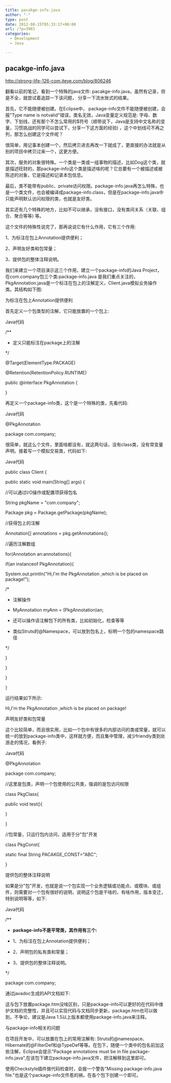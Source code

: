 ```yaml
---
title: pacakge-info.java
author: "-"
type: post
date: 2012-08-15T05:33:17+00:00
url: /?p=3901
categories:
  - Development
  - Java

---
```

## pacakge-info.java
http://strong-life-126-com.iteye.com/blog/806246
  
翻看以前的笔记，看到一个特殊的java文件: pacakge-info.java，虽然有记录，但是不全，就尝试着追踪一下该问题， 分享一下流水账式的结果。
  
首先，它不能随便被创建。在Eclipse中， package-info文件不能随便被创建，会报"Type name is notvalid"错误，类名无效，Java变量定义规范是: 字母、数字、下划线，还有那个不怎么常用的$符号（顺带说下，Java是支持中文名称的变量，习惯挑战的同学可以尝试下，分享一下这方面的经验) ，这个中划线可不再之列，那怎么创建这个文件呢？
  
很简单，用记事本创建一个，然后拷贝进去再改一下就成了，更直接的办法就是从别的项目中拷贝过来一个，这更方便。
      
其次，服务的对象很特殊。一个类是一类或一组事物的描述，比如Dog这个类，就是描述旺财的，那package-info这个类是描述啥的呢？它总要有一个被描述或被陈述的对象，它是描述和记录本包信息。
      
最后，类不能带有public、private访问权限。package-info.java再怎么特殊，也是一个类文件，也会被编译成package-info.class，但是在package-info.java中只能声明默认访问权限的类，也就是友好类。
  
其实还有几个特殊的地方，比如不可以继承，没有接口，没有类间关系（关联、组合、聚合等等) 等。
  
这个文件的特殊性说完了，那再说说它有什么作用，它有三个作用: 
  
1、为标注在包上Annotation提供便利；
  
2、声明友好类和包常量；
  
3、提供包的整体注释说明。
      
我们来建立一个项目演示这三个作用，建立一个package-info的Java Project，在com.company包三个类:package-info.java 是我们重点关注的，PkgAnnotation.java是一个标注在包上的注解定义，Client.java模拟业务操作类。其结构如下图: 

为标注在包上Annotation提供便利
       
首先定义一个包类型的注解，它只能放置的一个包上: 

Java代码
  
/**
   
* 定义只能标注在package上的注解
  
*/
  
@Target(ElementType.PACKAGE)
  
@Retention(RetentionPolicy.RUNTIME)
  
public @interface PkgAnnotation {
  
}

再定义一个package-info类，这个是一个特殊的类，先看代码: 

Java代码
  
@PkgAnnotation
  
package com.company;
        
很简单，就这么个文件，里面啥都没有，就这两句话，没有class类，没有常变量声明。接着写一个模拟交易类，代码如下: 

Java代码
  
public class Client {
      
public static void main(String[] args) {
          
//可以通过I/O操作或配置项获得包名
          
String pkgName = "com.company";
          
Package pkg = Package.getPackage(pkgName);
          
//获得包上的注解
          
Annotation[] annotations = pkg.getAnnotations();
          
//遍历注解数组
          
for(Annotation an:annotations){
              
if(an instanceof PkgAnnotation){
                  
System.out.println("Hi,I'm the PkgAnnotation ,which is be placed on package!");
                  
/*
                   
* 注解操作
                   
* MyAnnotation myAnn = (PkgAnnotation)an;
                   
* 还可以操作该注解包下的所有类，比如初始化，检查等等
                   
* 类似Struts的@Namespace，可以放到包名上，标明一个包的namespace路径
                   
*/
              
}
          
}
      
}
  
}
        
运行结果如下所示: 

Hi,I'm the PkgAnnotation ,which is be placed on package!

声明友好类和包常量
       
这个比较简单，而且很实用，比如一个包中有很多的内部访问的类或常量，就可以统一的放到package-info类中，这样就方便，而且集中管理，减少friendly类到处游走的情况，看例子: 

Java代码
  
@PkgAnnotation
  
package com.company;
   
//这里是包类，声明一个包使用的公共类，强调的是包访问权限
  
class PkgClass{
      
public void test(){
      
}
  
}
  
//包常量，只运行包内访问，适用于分"包"开发
  
class PkgConst{
      
static final String PACAKGE_CONST="ABC";
  
}

提供包的整体注释说明
       
如果是分"包"开发，也就是说一个包实现一个业务逻辑或功能点、或模块、或组件，则需要对一个包有很好的说明，说明这个包是干啥的，有啥作用，版本变迁，特别说明等等，如下: 

Java代码
  
/**
   
* **package-info不是平常类，其作用有三个:**
   
* 1、为标注在包上Annotation提供便利；
   
* 2、声明包的私有类和常量；
   
* 3、提供包的整体注释说明。
  
*/
  
package com.company;

通过javadoc生成的API文档如下: 

这与包下放置package.htm没啥区别，只是package-info可以更好的在代码中维护文档的完整性，并且可以实现代码与文档同步更新，package.htm也可以做到，不争论，建议是Java 1.5以上版本都使用package-info.java来注释。

与package-info相关的问题
       
在项目开发中，可以放置在包上的常用注解有: Struts的@namespace、Hibernate的@FilterDef和@TypeDef等等。在包下，随便一个类中的包名前加这些注解，Eclipse会提示"Package annotations must be in file package-info.java",在该包下建立package-info.java文件，把注解移到这里即可。
      
使用Checkstyle插件做代码检查时，会报一个警告"Missing package-info.java file."也是这个package-info文件惹的祸，在各个包下创建一个即可。